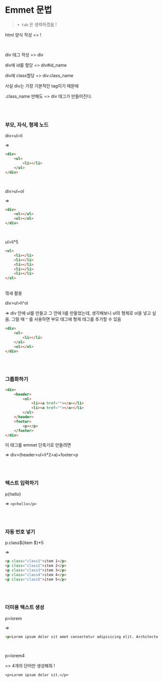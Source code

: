 # Emmet 문법

> `+ tab` 은 생략하겠음 !

html 양식 작성 => ! 

<br>

div 태그 작성 => div 

div에 id를 할당 => div#id_name 

div에 class할당 => div.class_name

사실 div는 가장 기본적인 tag이기 때문에 

.class_name 만해도 => div 태그가 만들어진다. 

<br><br>

### **부모, 자식, 형제 노드**

div>ul>li

=> 

```html
<div>
    <ul>
        <li></li>
    </ul>
</div>
```

<br>

div>ul+ol

=> 

```html
<div>
    <ul></ul>
    <ol></ol>
</div>
```

<br>

ul>li*5

```html
<ul>
    <li></li>
    <li></li>
    <li></li>
    <li></li>
    <li></li>
</ul>
```

<br>

<!-- ^ -->  꺾새 활용

div>ul>li^ol

=> div 안에 ul를 만들고 그 안에 li를 만들었는데, 생각해보니 ul의 형제로 ol을 넣고 싶음. 그럴 때 `^` 를 사용하면 부모 태그에 형제 태그를 추가할 수 있음

```html
<div>
    <ul>
        <li></li>
    </ul>
    <ol></ol>
</div>
```

<br><br>

### **그룹화하기**

```html
<div>
    <header>
        <ul>
            <li><a href=""></a></li>
            <li><a href=""></a></li>
        </ul>
    </header>
    <footer>
        <p></p>
    </footer>
</div>
```

이 태그를 emmet 단축기로 만들려면

=> div>(header>ul>li*2>a)+footer>p

<br><br>

### **텍스트 입력하기**

p{hello}

=> `<p>hello</p>`

<br><br>

### **자동 번호 넣기**

p.class${item $}*5

=> 

```html
<p class="class1">item 1</p>
<p class="class2">item 2</p>
<p class="class3">item 3</p>
<p class="class4">item 4</p>
<p class="class5">item 5</p>
```

<br><br>

### **더미용 텍스트 생성**

p>lorem

=> 

```html
<p>Lorem ipsum dolor sit amet consectetur adipisicing elit. Architecto dolore repellat ab accusamus amet aliquam nihil earum ipsa, eius inventore ipsum maiores alias unde harum cumque officia magnam praesentium. Facere.</p>
```

<br>

p>lorem4

=> 4개의 단어만 생성해줘 !

`<p>Lorem ipsum dolor sit.</p>`

